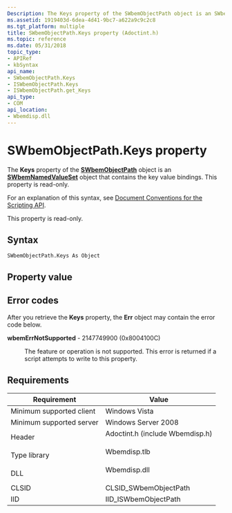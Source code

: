 ```yaml
---
Description: The Keys property of the SWbemObjectPath object is an SWbemNamedValueSet object that contains the key value bindings. This property is read-only.
ms.assetid: 1919403d-6dea-4d41-9bc7-a622a9c9c2c8
ms.tgt_platform: multiple
title: SWbemObjectPath.Keys property (Adoctint.h)
ms.topic: reference
ms.date: 05/31/2018
topic_type: 
- APIRef
- kbSyntax
api_name: 
- SWbemObjectPath.Keys
- ISWbemObjectPath.Keys
- ISWbemObjectPath.get_Keys
api_type: 
- COM
api_location: 
- Wbemdisp.dll
---
```


# SWbemObjectPath.Keys property

The **Keys** property of the [**SWbemObjectPath**](swbemobjectpath.md) object is an [**SWbemNamedValueSet**](swbemnamedvalueset.md) object that contains the key value bindings. This property is read-only.

For an explanation of this syntax, see [Document Conventions for the Scripting API](document-conventions-for-the-scripting-api.md).

This property is read-only.

## Syntax


```VB
SWbemObjectPath.Keys As Object
```



## Property value

## Error codes

After you retrieve the **Keys** property, the **Err** object may contain the error code below.

<dl> <dt>

**wbemErrNotSupported** - 2147749900 (0x8004100C)
</dt> <dd>

The feature or operation is not supported. This error is returned if a script attempts to write to this property.

</dd> </dl>

## Requirements



| Requirement | Value |
|-------------------------------------|------------------------------------------------------------------------------------------------------------|
| Minimum supported client<br/> | Windows Vista<br/>                                                                                   |
| Minimum supported server<br/> | Windows Server 2008<br/>                                                                             |
| Header<br/>                   | <dl> <dt>Adoctint.h (include Wbemdisp.h)</dt> </dl> |
| Type library<br/>             | <dl> <dt>Wbemdisp.tlb</dt> </dl>                    |
| DLL<br/>                      | <dl> <dt>Wbemdisp.dll</dt> </dl>                    |
| CLSID<br/>                    | CLSID\_SWbemObjectPath<br/>                                                                          |
| IID<br/>                      | IID\_ISWbemObjectPath<br/>                                                                           |



 

 




